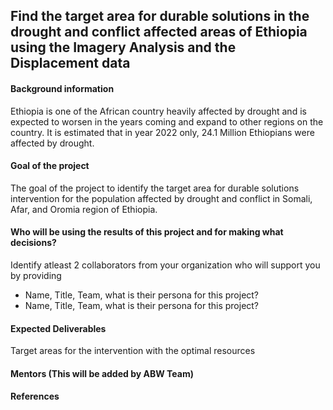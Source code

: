 ## Find the target area for durable solutions in the drought and conflict affected areas of Ethiopia using the Imagery Analysis and the Displacement data

#### Background information
Ethiopia is one of the African country heavily affected by drought and is expected to worsen in the years coming and expand to other regions on the country. It is estimated that in year 2022 only, 24.1 Million Ethiopians were affected by drought.

#### Goal of the project
The goal of the project to identify the target area for durable solutions intervention for the population affected by drought and conflict in Somali, Afar, and Oromia region of Ethiopia. 

#### Who will be using the results of this project and for making what decisions?

Identify atleast 2 collaborators from your organization who will support you by providing
- Name, Title, Team, what is their persona for this project?
- Name, Title, Team, what is their persona for this project?

#### Expected Deliverables
Target areas for the intervention with the optimal resources

#### Mentors (This will be added by ABW Team)

#### References
